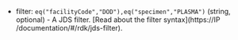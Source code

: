+ filter: `eq("facilityCode","DOD"),eq("specimen","PLASMA")` (string, optional) - A JDS filter. [Read about the filter syntax](https://IP        /documentation/#/rdk/jds-filter).
